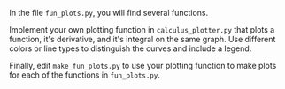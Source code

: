 In the file `fun_plots.py`, you will find several functions.

Implement your own plotting function in `calculus_plotter.py` that plots a function, it's derivative, and it's integral on the same graph.  Use different colors or line types to distinguish the curves and include a legend.

Finally, edit `make_fun_plots.py` to use your plotting function to make plots for each of the functions in `fun_plots.py`.